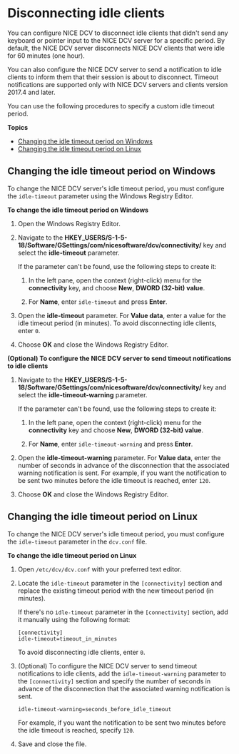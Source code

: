 # Disconnecting idle clients<a name="manage-disconnect"></a>

You can configure NICE DCV to disconnect idle clients that didn't send any keyboard or pointer input to the NICE DCV server for a specific period\. By default, the NICE DCV server disconnects NICE DCV clients that were idle for 60 minutes \(one hour\)\.

You can also configure the NICE DCV server to send a notification to idle clients to inform them that their session is about to disconnect\. Timeout notifications are supported only with NICE DCV servers and clients version 2017\.4 and later\.

You can use the following procedures to specify a custom idle timeout period\.

**Topics**
+ [Changing the idle timeout period on Windows](#manage-disconnect-windows)
+ [Changing the idle timeout period on Linux](#manage-disconnect-linux)

## Changing the idle timeout period on Windows<a name="manage-disconnect-windows"></a>

To change the NICE DCV server's idle timeout period, you must configure the `idle-timeout` parameter using the Windows Registry Editor\.

**To change the idle timeout period on Windows**

1. Open the Windows Registry Editor\.

1. Navigate to the **HKEY\_USERS/S\-1\-5\-18/Software/GSettings/com/nicesoftware/dcv/connectivity/** key and select the **idle\-timeout** parameter\.

   If the parameter can't be found, use the following steps to create it:

   1. In the left pane, open the context \(right\-click\) menu for the **connectivity** key, and choose **New**, **DWORD \(32\-bit\) value**\.

   1. For **Name**, enter `idle-timeout` and press **Enter**\.

1. Open the **idle\-timeout** parameter\. For **Value data**, enter a value for the idle timeout period \(in minutes\)\. To avoid disconnecting idle clients, enter `0`\.

1. Choose **OK** and close the Windows Registry Editor\.

**\(Optional\) To configure the NICE DCV server to send timeout notifications to idle clients**

1. Navigate to the **HKEY\_USERS/S\-1\-5\-18/Software/GSettings/com/nicesoftware/dcv/connectivity/** key and select the **idle\-timeout\-warning** parameter\.

   If the parameter can't be found, use the following steps to create it:

   1. In the left pane, open the context \(right\-click\) menu for the **connectivity** key and choose **New**, **DWORD \(32\-bit\) value**\.

   1. For **Name**, enter `idle-timeout-warning` and press **Enter**\.

1. Open the **idle\-timeout\-warning** parameter\. For **Value data**, enter the number of seconds in advance of the disconnection that the associated warning notification is sent\. For example, if you want the notification to be sent two minutes before the idle timeout is reached, enter `120`\.

1. Choose **OK** and close the Windows Registry Editor\.

## Changing the idle timeout period on Linux<a name="manage-disconnect-linux"></a>

To change the NICE DCV server's idle timeout period, you must configure the `idle-timeout` parameter in the `dcv.conf` file\.

**To change the idle timeout period on Linux**

1. Open `/etc/dcv/dcv.conf` with your preferred text editor\.

1. Locate the `idle-timeout` parameter in the `[connectivity]` section and replace the existing timeout period with the new timeout period \(in minutes\)\.

   If there's no `idle-timeout` parameter in the `[connectivity]` section, add it manually using the following format:

   ```
   [connectivity]
   idle-timeout=timeout_in_minutes
   ```

   To avoid disconnecting idle clients, enter `0`\.

1. \(Optional\) To configure the NICE DCV server to send timeout notifications to idle clients, add the `idle-timeout-warning` parameter to the `[connectivity]` section and specify the number of seconds in advance of the disconnection that the associated warning notification is sent\.

   ```
   idle-timeout-warning=seconds_before_idle_timeout
   ```

   For example, if you want the notification to be sent two minutes before the idle timeout is reached, specify `120`\.

1. Save and close the file\.